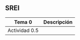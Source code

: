 ## SREI
| Tema 0      | Descripción |
| ----------- | ----------- |
| Actividad 0.5      |        |

